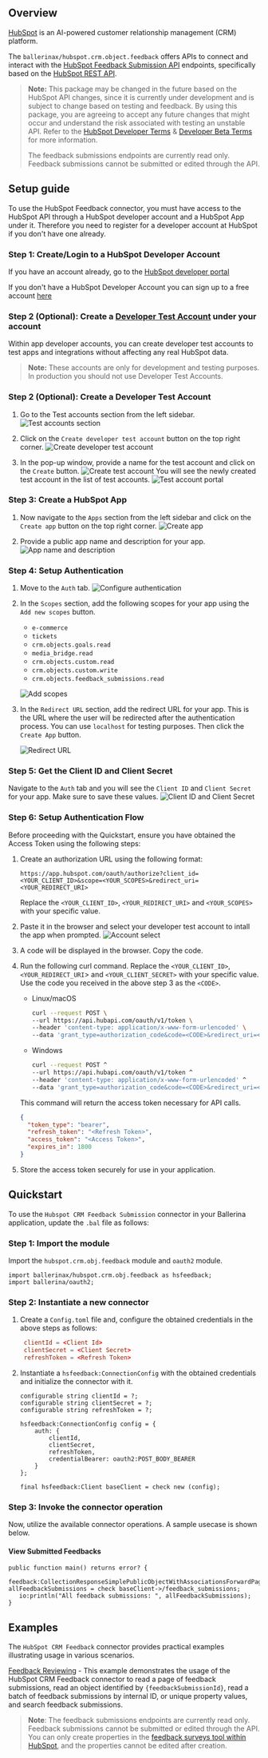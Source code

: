 ## Overview

[HubSpot](https://developers.hubspot.com) is an AI-powered customer relationship management (CRM) platform.

The `ballerinax/hubspot.crm.object.feedback` offers APIs to connect and interact with the [HubSpot Feedback Submission API](https://developers.hubspot.com/docs/reference/api/crm/objects/feedback-submissions) endpoints, specifically based on the [HubSpot REST API](https://developers.hubspot.com/docs/reference/api).

> **Note:** This package may be changed in the future based on the HubSpot API changes, since it is currently under development and is subject to change based on testing and feedback. By using this package, you are agreeing to accept any future changes that might occur and understand the risk associated with testing an unstable API. Refer to the [HubSpot Developer Terms](https://legal.hubspot.com/developer-terms) & [Developer Beta Terms](https://legal.hubspot.com/developerbetaterms) for more information.
>
> The feedback submissions endpoints are currently read only. Feedback submissions cannot be submitted or edited through the API.

## Setup guide

To use the HubSpot Feedback connector, you must have access to the HubSpot API through a HubSpot developer account and a HubSpot App under it. Therefore you need to register for a developer account at HubSpot if you don't have one already.

### Step 1: Create/Login to a HubSpot Developer Account

If you have an account already, go to the [HubSpot developer portal](https://app.hubspot.com/)

If you don't have a HubSpot Developer Account you can sign up to a free account [here](https://developers.hubspot.com/get-started)

### Step 2 (Optional): Create a [Developer Test Account](https://developers.hubspot.com/beta-docs/getting-started/account-types#developer-test-accounts) under your account

Within app developer accounts, you can create developer test accounts to test apps and integrations without affecting any real HubSpot data.

> **Note:** These accounts are only for development and testing purposes. In production you should not use Developer Test Accounts.

### Step 2 (Optional): Create a Developer Test Account

1. Go to the Test accounts section from the left sidebar.
   ![Test accounts section](https://raw.githubusercontent.com/ballerina-platform/module-ballerinax-hubspot.crm.object.feedback/main/docs/resources/test-account.png)

2. Click on the `Create developer test account` button on the top right corner.
   ![Create developer test account](https://raw.githubusercontent.com/ballerina-platform/module-ballerinax-hubspot.crm.object.feedback/main/docs/resources/create-test-account.png)

3. In the pop-up window, provide a name for the test account and click on the `Create` button.
   ![Create test account](https://raw.githubusercontent.com/ballerina-platform/module-ballerinax-hubspot.crm.object.feedback/main/docs/resources/create-account.png)
   You will see the newly created test account in the list of test accounts.
   ![Test account portal](https://raw.githubusercontent.com/ballerina-platform/module-ballerinax-hubspot.crm.object.feedback/main/docs/resources/test-account-portal.png)

### Step 3: Create a HubSpot App

1. Now navigate to the `Apps` section from the left sidebar and click on the `Create app` button on the top right corner.
   ![Create app](https://raw.githubusercontent.com/ballerina-platform/module-ballerinax-hubspot.crm.object.feedback/main/docs/resources/create-app.png)

2. Provide a public app name and description for your app.
   ![App name and description](https://raw.githubusercontent.com/ballerina-platform/module-ballerinax-hubspot.crm.object.feedback/main/docs/resources/app-name-desc.png)

### Step 4: Setup Authentication

1. Move to the `Auth` tab.
   ![Configure authentication](https://raw.githubusercontent.com/ballerina-platform/module-ballerinax-hubspot.crm.object.feedback/main/docs/resources/config-auth.png)

2. In the `Scopes` section, add the following scopes for your app using the `Add new scopes` button.
   - `e-commerce`
   - `tickets`
   - `crm.objects.goals.read`
   - `media_bridge.read`
   - `crm.objects.custom.read`
   - `crm.objects.custom.write`
   - `crm.objects.feedback_submissions.read`

   ![Add scopes](https://raw.githubusercontent.com/ballerina-platform/module-ballerinax-hubspot.crm.object.feedback/main/docs/resources/add-scopes.png)

3. In the `Redirect URL` section, add the redirect URL for your app. This is the URL where the user will be redirected after the authentication process. You can use `localhost` for testing purposes. Then click the `Create App` button.

   ![Redirect URL](https://raw.githubusercontent.com/ballerina-platform/module-ballerinax-hubspot.crm.object.feedback/main/docs/resources/redirect-url.png)

### Step 5: Get the Client ID and Client Secret

Navigate to the `Auth` tab and you will see the `Client ID` and `Client Secret` for your app. Make sure to save these values.
![Client ID and Client Secret](https://raw.githubusercontent.com/ballerina-platform/module-ballerinax-hubspot.crm.object.feedback/main/docs/resources/client-id-secret.png)

### Step 6: Setup Authentication Flow

Before proceeding with the Quickstart, ensure you have obtained the Access Token using the following steps:

1. Create an authorization URL using the following format:

   ```
   https://app.hubspot.com/oauth/authorize?client_id=<YOUR_CLIENT_ID>&scope=<YOUR_SCOPES>&redirect_uri=<YOUR_REDIRECT_URI>
   ```

   Replace the `<YOUR_CLIENT_ID>`, `<YOUR_REDIRECT_URI>` and `<YOUR_SCOPES>` with your specific value.
2. Paste it in the browser and select your developer test account to intall the app when prompted.
   ![Account select](https://raw.githubusercontent.com/ballerina-platform/module-ballerinax-hubspot.crm.object.feedback/main/docs/resources/account-select.png)

3. A code will be displayed in the browser. Copy the code.

4. Run the following curl command. Replace the `<YOUR_CLIENT_ID>`, `<YOUR_REDIRECT_URI`> and `<YOUR_CLIENT_SECRET>` with your specific value. Use the code you received in the above step 3 as the `<CODE>`.

   - Linux/macOS

     ```bash
     curl --request POST \
     --url https://api.hubapi.com/oauth/v1/token \
     --header 'content-type: application/x-www-form-urlencoded' \
     --data 'grant_type=authorization_code&code=<CODE>&redirect_uri=<YOUR_REDIRECT_URI>&client_id=<YOUR_CLIENT_ID>&client_secret=<YOUR_CLIENT_SECRET>'
     ```
   - Windows

     ```bash
     curl --request POST ^
     --url https://api.hubapi.com/oauth/v1/token ^
     --header 'content-type: application/x-www-form-urlencoded' ^
     --data 'grant_type=authorization_code&code=<CODE>&redirect_uri=<YOUR_REDIRECT_URI>&client_id=<YOUR_CLIENT_ID>&client_secret=<YOUR_CLIENT_SECRET>'
     ```

   This command will return the access token necessary for API calls.

   ```json
   {
     "token_type": "bearer",
     "refresh_token": "<Refresh Token>",
     "access_token": "<Access Token>",
     "expires_in": 1800
   }
   ```
5. Store the access token securely for use in your application.

## Quickstart

To use the `Hubspot CRM Feedback Submission` connector in your Ballerina application, update the `.bal` file as follows:

### Step 1: Import the module

Import the `hubspot.crm.obj.feedback` module and `oauth2` module.

```ballerina
import ballerinax/hubspot.crm.obj.feedback as hsfeedback;
import ballerina/oauth2;
```

### Step 2: Instantiate a new connector

1. Create a `Config.toml` file and, configure the obtained credentials in the above steps as follows:

   ```toml
    clientId = <Client Id>
    clientSecret = <Client Secret>
    refreshToken = <Refresh Token>
   ```

2. Instantiate a `hsfeedback:ConnectionConfig` with the obtained credentials and initialize the connector with it.

    ```ballerina
    configurable string clientId = ?;
    configurable string clientSecret = ?;
    configurable string refreshToken = ?;

    hsfeedback:ConnectionConfig config = {
        auth: {
            clientId,
            clientSecret,
            refreshToken,
            credentialBearer: oauth2:POST_BODY_BEARER
        }
    };

    final hsfeedback:Client baseClient = check new (config);
    ```

### Step 3: Invoke the connector operation

Now, utilize the available connector operations. A sample usecase is shown below.

#### View Submitted Feedbacks
    
```ballerina
public function main() returns error? {
   feedback:CollectionResponseSimplePublicObjectWithAssociationsForwardPaging allFeedbackSubmissions = check baseClient->/feedback_submissions;
   io:println("All feedback submissions: ", allFeedbackSubmissions);
}
```

## Examples

The `HubSpot CRM Feedback` connector provides practical examples illustrating usage in various scenarios.

[Feedback Reviewing](https://github.com/module-ballerinax-hubspot.crm.object.feedback/tree/main/examples/) - This example demonstrates the usage of the HubSpot CRM Feedback connector to read a page of feedback submissions, read an object identified by `{feedbackSubmissionId}`, read a batch of feedback submissions by internal ID, or unique property values, and search feedback submissions.

> **Note**: The feedback submissions endpoints are currently read only. Feedback submissions cannot be submitted or edited through the API. You can only create properties in the [feedback surveys tool within HubSpot](https://knowledge.hubspot.com/customer-feedback/create-a-custom-survey), and the properties cannot be edited after creation.
